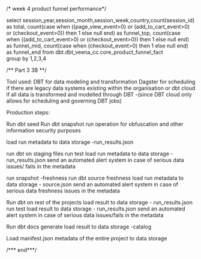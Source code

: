 /* week 4 product funnel performance*/

select session_year,session_month,session_week,country,count(session_id) as total,
  count(case when ((page_view_event>0) or (add_to_cart_event>0) or (checkout_event>0)) then 1 else null end) as funnel_top,
  count(case when ((add_to_cart_event>0) or (checkout_event>0)) then 1 else null end) as funnel_mid,
  count(case when (checkout_event>0) then 1 else null end) as funnel_end
from dbt.dbt_veena_cc.core_product_funnel_fact  
group by 1,2,3,4



/** Part 3 3B **/

Tool used:
DBT for data modeling and transformation
Dagster for scheduling if there are legacy data systems existing within the organisation or dbt cloud if all data is transformed and modelled through DBT 
	-(since DBT cloud only allows for scheduling and governing DBT jobs)


Production steps:

Run dbt seed 
Run dbt snapshot
run operation for obfuscation and other information security purposes

load run metadata to data storage -run_results.json

run dbt on staging files
run test 
load run metadata to data storage - run_results.json
send an automated alert system in case of serious data issues/ fails in the metadata

run snapshot -freshness
run dbt source freshness
load run metadata to data storage - source.json
send an automated alert system in case of serious data freshness issues in the metadata

Run dbt on rest of the projects 
load result to data storage - run_results.json
run test
load result to data storage - run_results.json
send an automated alert system in case of serious data issues/fails in the metadata

Run dbt docs generate
load result to data storage -catalog 

Load manifest.json metadata of the entire project to data storage

/*** end***/
